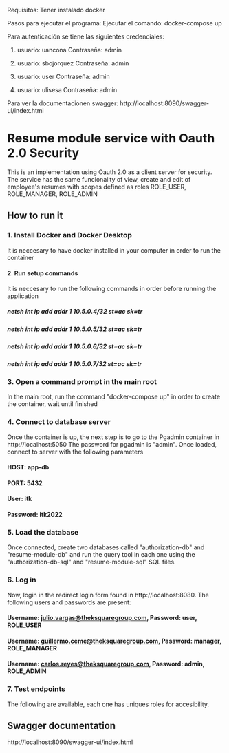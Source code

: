 Requisitos:
    Tener instalado docker
    
Pasos para ejecutar el programa:
Ejecutar el comando: docker-compose up

Para autenticación se tiene las siguientes credenciales:
1. usuario:
uancona
Contraseña:
admin

2. usuario:
sbojorquez
Contraseña:
admin

3. usuario:
user
Contraseña:
admin

4. usuario:
ulisesa
Contraseña:
admin

Para ver la documentacionen swagger:
http://localhost:8090/swagger-ui/index.html


# Resume module service with Oauth 2.0 Security

This is an implementation using Oauth 2.0 as a client server for security. The service has the 
same funcionality of view, create and edit of employee's resumes with scopes defined as roles
ROLE_USER, ROLE_MANAGER, ROLE_ADMIN

## How to run it

### 1. Install Docker and Docker Desktop
It is neccesary to have docker installed in your computer in order to run the container 

#### 2. Run setup commands
It is neccesary to run the following commands in order before running the application 
##### netsh int ip add addr 1 10.5.0.4/32 st=ac sk=tr
##### netsh int ip add addr 1 10.5.0.5/32 st=ac sk=tr
##### netsh int ip add addr 1 10.5.0.6/32 st=ac sk=tr
##### netsh int ip add addr 1 10.5.0.7/32 st=ac sk=tr

### 3. Open a command prompt in the main root
In the main root, run the command "docker-compose up" in order to create the container, wait until finished

### 4. Connect to database server
Once the container is up, the next step is to go to the Pgadmin container in http://localhost:5050
The password for pgadmin is "admin". Once loaded, connect to server with the following parameters

#### HOST: app-db
#### PORT: 5432
#### User: itk
#### Password: itk2022

### 5. Load the database 
Once connected, create two databases called "authorization-db" and "resume-module-db" and run the query tool in each one using the "authorization-db-sql" and "resume-module-sql" SQL files.

### 6. Log in 
Now, login in the redirect login form found in http://localhost:8080. The following users and passwords are present:
#### Username: julio.vargas@theksquaregroup.com, Password: user, ROLE_USER
#### Username: guillermo.ceme@theksquaregroup.com, Password: manager, ROLE_MANAGER
#### Username: carlos.reyes@theksquaregroup.com, Password: admin, ROLE_ADMIN

### 7. Test endpoints
The following are available, each one has uniques roles for accesibility.

## Swagger documentation 
http://localhost:8090/swagger-ui/index.html